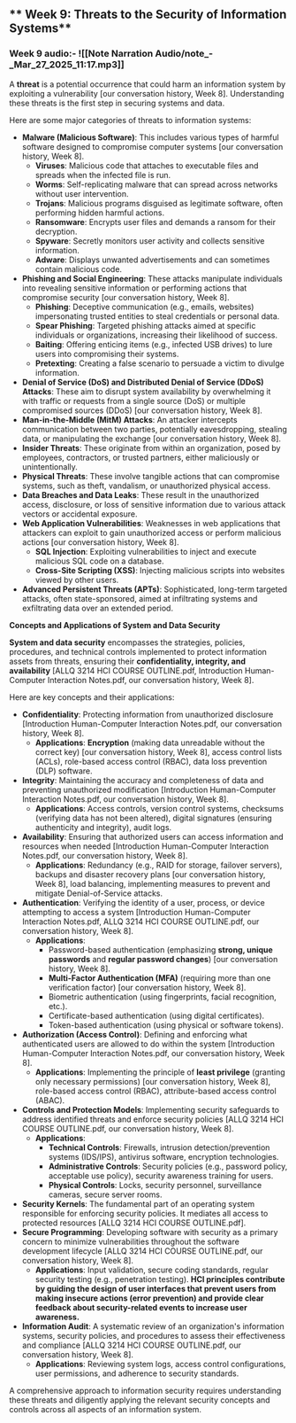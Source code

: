 ## ** Week 9: Threats to the Security of Information Systems**


### Week 9 audio:- ![[Note Narration Audio/note_-_Mar_27_2025_11:17.mp3]]

A **threat** is a potential occurrence that could harm an information system by exploiting a vulnerability [our conversation history, Week 8]. Understanding these threats is the first step in securing systems and data.

Here are some major categories of threats to information systems:

- **Malware (Malicious Software)**: This includes various types of harmful software designed to compromise computer systems [our conversation history, Week 8].
    - **Viruses**: Malicious code that attaches to executable files and spreads when the infected file is run.
    - **Worms**: Self-replicating malware that can spread across networks without user intervention.
    - **Trojans**: Malicious programs disguised as legitimate software, often performing hidden harmful actions.
    - **Ransomware**: Encrypts user files and demands a ransom for their decryption.
    - **Spyware**: Secretly monitors user activity and collects sensitive information.
    - **Adware**: Displays unwanted advertisements and can sometimes contain malicious code.
- **Phishing and Social Engineering**: These attacks manipulate individuals into revealing sensitive information or performing actions that compromise security [our conversation history, Week 8].
    - **Phishing**: Deceptive communication (e.g., emails, websites) impersonating trusted entities to steal credentials or personal data.
    - **Spear Phishing**: Targeted phishing attacks aimed at specific individuals or organizations, increasing their likelihood of success.
    - **Baiting**: Offering enticing items (e.g., infected USB drives) to lure users into compromising their systems.
    - **Pretexting**: Creating a false scenario to persuade a victim to divulge information.
- **Denial of Service (DoS) and Distributed Denial of Service (DDoS) Attacks**: These aim to disrupt system availability by overwhelming it with traffic or requests from a single source (DoS) or multiple compromised sources (DDoS) [our conversation history, Week 8].
- **Man-in-the-Middle (MitM) Attacks**: An attacker intercepts communication between two parties, potentially eavesdropping, stealing data, or manipulating the exchange [our conversation history, Week 8].
- **Insider Threats**: These originate from within an organization, posed by employees, contractors, or trusted partners, either maliciously or unintentionally.
- **Physical Threats**: These involve tangible actions that can compromise systems, such as theft, vandalism, or unauthorized physical access.
- **Data Breaches and Data Leaks**: These result in the unauthorized access, disclosure, or loss of sensitive information due to various attack vectors or accidental exposure.
- **Web Application Vulnerabilities**: Weaknesses in web applications that attackers can exploit to gain unauthorized access or perform malicious actions [our conversation history, Week 8].
    - **SQL Injection**: Exploiting vulnerabilities to inject and execute malicious SQL code on a database.
    - **Cross-Site Scripting (XSS)**: Injecting malicious scripts into websites viewed by other users.
- **Advanced Persistent Threats (APTs)**: Sophisticated, long-term targeted attacks, often state-sponsored, aimed at infiltrating systems and exfiltrating data over an extended period.

**Concepts and Applications of System and Data Security**

**System and data security** encompasses the strategies, policies, procedures, and technical controls implemented to protect information assets from threats, ensuring their **confidentiality, integrity, and availability** [ALLQ 3214 HCI COURSE OUTLINE.pdf, Introduction Human-Computer Interaction Notes.pdf, our conversation history, Week 8].

Here are key concepts and their applications:

- **Confidentiality**: Protecting information from unauthorized disclosure [Introduction Human-Computer Interaction Notes.pdf, our conversation history, Week 8].
    - **Applications**: **Encryption** (making data unreadable without the correct key) [our conversation history, Week 8], access control lists (ACLs), role-based access control (RBAC), data loss prevention (DLP) software.
- **Integrity**: Maintaining the accuracy and completeness of data and preventing unauthorized modification [Introduction Human-Computer Interaction Notes.pdf, our conversation history, Week 8].
    - **Applications**: Access controls, version control systems, checksums (verifying data has not been altered), digital signatures (ensuring authenticity and integrity), audit logs.
- **Availability**: Ensuring that authorized users can access information and resources when needed [Introduction Human-Computer Interaction Notes.pdf, our conversation history, Week 8].
    - **Applications**: Redundancy (e.g., RAID for storage, failover servers), backups and disaster recovery plans [our conversation history, Week 8], load balancing, implementing measures to prevent and mitigate Denial-of-Service attacks.
- **Authentication**: Verifying the identity of a user, process, or device attempting to access a system [Introduction Human-Computer Interaction Notes.pdf, ALLQ 3214 HCI COURSE OUTLINE.pdf, our conversation history, Week 8].
    - **Applications**:
        - Password-based authentication (emphasizing **strong, unique passwords** and **regular password changes**) [our conversation history, Week 8].
        - **Multi-Factor Authentication (MFA)** (requiring more than one verification factor) [our conversation history, Week 8].
        - Biometric authentication (using fingerprints, facial recognition, etc.).
        - Certificate-based authentication (using digital certificates).
        - Token-based authentication (using physical or software tokens).
- **Authorization (Access Control)**: Defining and enforcing what authenticated users are allowed to do within the system [Introduction Human-Computer Interaction Notes.pdf, our conversation history, Week 8].
    - **Applications**: Implementing the principle of **least privilege** (granting only necessary permissions) [our conversation history, Week 8], role-based access control (RBAC), attribute-based access control (ABAC).
- **Controls and Protection Models**: Implementing security safeguards to address identified threats and enforce security policies [ALLQ 3214 HCI COURSE OUTLINE.pdf, our conversation history, Week 8].
    - **Applications**:
        - **Technical Controls**: Firewalls, intrusion detection/prevention systems (IDS/IPS), antivirus software, encryption technologies.
        - **Administrative Controls**: Security policies (e.g., password policy, acceptable use policy), security awareness training for users.
        - **Physical Controls**: Locks, security personnel, surveillance cameras, secure server rooms.
- **Security Kernels**: The fundamental part of an operating system responsible for enforcing security policies. It mediates all access to protected resources [ALLQ 3214 HCI COURSE OUTLINE.pdf].
- **Secure Programming**: Developing software with security as a primary concern to minimize vulnerabilities throughout the software development lifecycle [ALLQ 3214 HCI COURSE OUTLINE.pdf, our conversation history, Week 8].
    - **Applications**: Input validation, secure coding standards, regular security testing (e.g., penetration testing). **HCI principles contribute by guiding the design of user interfaces that prevent users from making insecure actions (error prevention) and provide clear feedback about security-related events to increase user awareness.**
- **Information Audit**: A systematic review of an organization's information systems, security policies, and procedures to assess their effectiveness and compliance [ALLQ 3214 HCI COURSE OUTLINE.pdf, our conversation history, Week 8].
    - **Applications**: Reviewing system logs, access control configurations, user permissions, and adherence to security standards.

A comprehensive approach to information security requires understanding these threats and diligently applying the relevant security concepts and controls across all aspects of an information system.